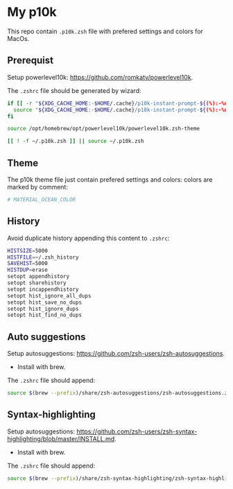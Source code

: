 # My p10k

This repo contain `.p10k.zsh` file with prefered settings and colors for MacOs.

## Prerequist

Setup powerlevel10k: <https://github.com/romkatv/powerlevel10k>.

The `.zshrc` file should be generated by wizard:

```bash
if [[ -r "${XDG_CACHE_HOME:-$HOME/.cache}/p10k-instant-prompt-${(%):-%n}.zsh" ]]; then
  source "${XDG_CACHE_HOME:-$HOME/.cache}/p10k-instant-prompt-${(%):-%n}.zsh"
fi

source /opt/homebrew/opt/powerlevel10k/powerlevel10k.zsh-theme

[[ ! -f ~/.p10k.zsh ]] || source ~/.p10k.zsh
```

## Theme

The p10k theme file just contain prefered settings and colors: colors are marked by comment:

```bash
# MATERIAL_OCEAN_COLOR
```

## History

Avoid duplicate history appending this content to `.zshrc`:

```bash
HISTSIZE=5000
HISTFILE=~/.zsh_history
SAVEHIST=5000
HISTDUP=erase
setopt appendhistory
setopt sharehistory
setopt incappendhistory
setopt hist_ignore_all_dups
setopt hist_save_no_dups
setopt hist_ignore_dups
setopt hist_find_no_dups
```

## Auto suggestions

Setup autosuggestions: <https://github.com/zsh-users/zsh-autosuggestions>.

- Install with brew.

The `.zshrc` file should append:

```bash
source $(brew --prefix)/share/zsh-autosuggestions/zsh-autosuggestions.zsh
```

## Syntax-highlighting

Setup autosuggestions: <https://github.com/zsh-users/zsh-syntax-highlighting/blob/master/INSTALL.md>.

- Install with brew.

The `.zshrc` file should append:

```bash
source $(brew --prefix)/share/zsh-syntax-highlighting/zsh-syntax-highlighting.zsh
```
